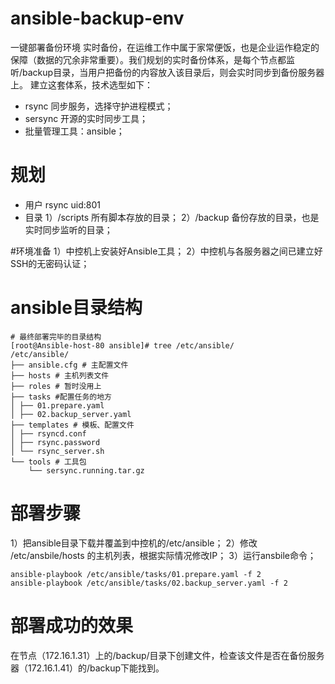 # ansible-backup-env
一键部署备份环境
实时备份，在运维工作中属于家常便饭，也是企业运作稳定的保障（数据的冗余非常重要）。我们规划的实时备份体系，是每个节点都监听/backup目录，当用户把备份的内容放入该目录后，则会实时同步到备份服务器上。 建立这套体系，技术选型如下：
- rsync 同步服务，选择守护进程模式；
- sersync 开源的实时同步工具；
- 批量管理工具：ansible；

# 规划
- 用户
rsync uid:801
- 目录
1）/scripts 所有脚本存放的目录；
2）/backup 备份存放的目录，也是实时同步监听的目录；

#环境准备
1）中控机上安装好Ansible工具；
2）中控机与各服务器之间已建立好SSH的无密码认证；

# ansible目录结构
```
# 最终部署完毕的目录结构
[root@Ansible-host-80 ansible]# tree /etc/ansible/
/etc/ansible/
├── ansible.cfg # 主配置文件
├── hosts # 主机列表文件
├── roles # 暂时没用上
├── tasks #配置任务的地方
│ ├── 01.prepare.yaml
│ ├── 02.backup_server.yaml
├── templates # 模板、配置文件
│ ├── rsyncd.conf
│ ├── rsync.password
│ └── rsync_server.sh
└── tools # 工具包
    └── sersync.running.tar.gz
```
# 部署步骤
1）把ansible目录下载并覆盖到中控机的/etc/ansible；
2）修改 /etc/ansbile/hosts 的主机列表，根据实际情况修改IP；
3）运行ansbile命令；
```
ansible-playbook /etc/ansible/tasks/01.prepare.yaml -f 2
ansible-playbook /etc/ansible/tasks/02.backup_server.yaml -f 2
```
# 部署成功的效果
在节点（172.16.1.31）上的/backup/目录下创建文件，检查该文件是否在备份服务器（172.16.1.41）的/backup下能找到。